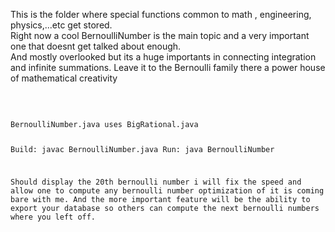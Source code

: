 This is the folder where special functions common to math , engineering, physics,...etc get stored.
<br>
Right now a cool BernoulliNumber is the main topic and a very important one that doesnt get talked about enough.
<br>
And mostly overlooked but its a huge importants in connecting integration and infinite summations.
Leave it to the Bernoulli family there a power house of mathematical creativity

<br>
<pre>
<code>
BernoulliNumber.java uses BigRational.java

Build: 
javac BernoulliNumber.java
Run:
java BernoulliNumber

Should display the 20th bernoulli number i will fix the speed and allow one to compute any bernoulli number
optimization of it is coming bare with me. And the more important feature will be the ability to export your database so
others can compute the next bernoulli numbers where you left off.


</code>
</pre>
